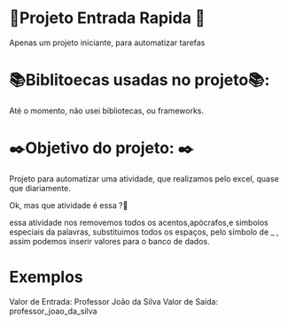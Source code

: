 # 📑Projeto Entrada Rapida 📑
Apenas um projeto iniciante, para automatizar tarefas


# 📚Biblitoecas usadas no projeto📚:
Até o momento, não usei bibliotecas, ou frameworks.

# ✒️Objetivo do projeto: ✒️
Projeto para automatizar uma atividade, que realizamos pelo excel, quase que diariamente.

Ok, mas que atividade é essa ?🫤

essa atividade nos removemos todos os acentos,apócrafos,e simbolos especiais da palavras, substituimos todos os espaços,
pelo símbolo de _ , assim podemos inserir valores para o banco de dados.

# Exemplos 

Valor de Entrada: Professor João da Silva    Valor de Saída: professor_joao_da_silva


